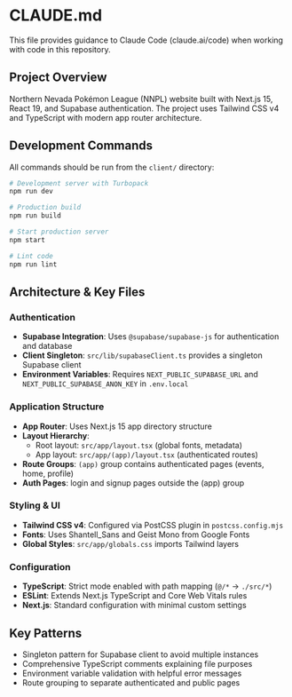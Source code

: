 # CLAUDE.md

This file provides guidance to Claude Code (claude.ai/code) when working with code in this repository.

## Project Overview
Northern Nevada Pokémon League (NNPL) website built with Next.js 15, React 19, and Supabase authentication. The project uses Tailwind CSS v4 and TypeScript with modern app router architecture.

## Development Commands
All commands should be run from the `client/` directory:

```bash
# Development server with Turbopack
npm run dev

# Production build
npm run build

# Start production server
npm start

# Lint code
npm run lint
```

## Architecture & Key Files

### Authentication
- **Supabase Integration**: Uses `@supabase/supabase-js` for authentication and database
- **Client Singleton**: `src/lib/supabaseClient.ts` provides a singleton Supabase client
- **Environment Variables**: Requires `NEXT_PUBLIC_SUPABASE_URL` and `NEXT_PUBLIC_SUPABASE_ANON_KEY` in `.env.local`

### Application Structure
- **App Router**: Uses Next.js 15 app directory structure
- **Layout Hierarchy**: 
  - Root layout: `src/app/layout.tsx` (global fonts, metadata)
  - App layout: `src/app/(app)/layout.tsx` (authenticated routes)
- **Route Groups**: `(app)` group contains authenticated pages (events, home, profile)
- **Auth Pages**: login and signup pages outside the (app) group

### Styling & UI
- **Tailwind CSS v4**: Configured via PostCSS plugin in `postcss.config.mjs`
- **Fonts**: Uses Shantell_Sans and Geist Mono from Google Fonts
- **Global Styles**: `src/app/globals.css` imports Tailwind layers

### Configuration
- **TypeScript**: Strict mode enabled with path mapping (`@/*` → `./src/*`)
- **ESLint**: Extends Next.js TypeScript and Core Web Vitals rules
- **Next.js**: Standard configuration with minimal custom settings

## Key Patterns
- Singleton pattern for Supabase client to avoid multiple instances
- Comprehensive TypeScript comments explaining file purposes
- Environment variable validation with helpful error messages
- Route grouping to separate authenticated and public pages